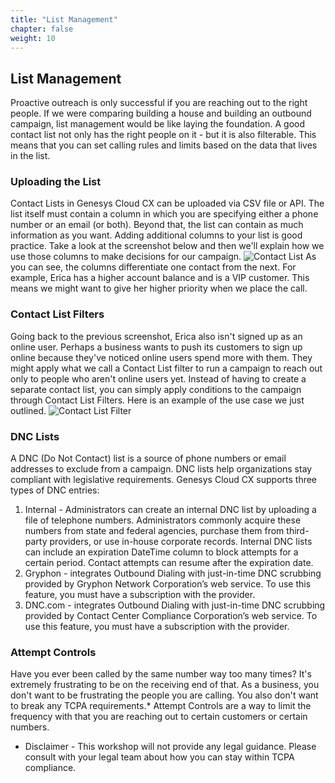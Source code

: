 ```yaml
---
title: "List Management"
chapter: false
weight: 10
---
```

## List Management
Proactive outreach is only successful if you are reaching out to the right people. If we were comparing building a house and building an outbound campaign, list management would be like laying the foundation. A good contact list not only has the right people on it - but it is also filterable. This means that you can set calling rules and limits based on the data that lives in the list. 

### Uploading the List
Contact Lists in Genesys Cloud CX can be uploaded via CSV file or API. The list itself must contain a column in which you are specifying either a phone number or an email (or both). Beyond that, the list can contain as much information as you want. Adding additional columns to your list is good practice. Take a look at the screenshot below and then we'll explain how we use those columns to make decisions for our campaign.
![Contact List](/images/contactList.jpg)
As you can see, the columns differentiate one contact from the next. For example, Erica has a higher account balance and is a VIP customer. This means we might want to give her higher priority when we place the call. 

### Contact List Filters
Going back to the previous screenshot, Erica also isn't signed up as an online user. Perhaps a business wants to push its customers to sign up online because they've noticed online users spend more with them. They might apply what we call a Contact List filter to run a campaign to reach out only to people who aren't online users yet. Instead of having to create a separate contact list, you can simply apply conditions to the campaign through Contact List Filters. Here is an example of the use case we just outlined.
![Contact List Filter](/images/contactListFilter.jpg)

### DNC Lists
A DNC (Do Not Contact) list is a source of phone numbers or email addresses to exclude from a campaign. DNC lists help organizations stay compliant with legislative requirements. Genesys Cloud CX supports three types of DNC entries:
1. Internal - Administrators can create an internal DNC list by uploading a file of telephone numbers. Administrators commonly acquire these numbers from state and federal agencies, purchase them from third-party providers, or use in-house corporate records. Internal DNC lists can include an expiration DateTime column to block attempts for a certain period. Contact attempts can resume after the expiration date.
2. Gryphon - integrates Outbound Dialing with just-in-time DNC scrubbing provided by Gryphon Network Corporation’s web service. To use this feature, you must have a subscription with the provider. 
3. DNC.com - integrates Outbound Dialing with just-in-time DNC scrubbing provided by Contact Center Compliance Corporation’s web service. To use this feature, you must have a subscription with the provider.

### Attempt Controls 
Have you ever been called by the same number way too many times? It's extremely frustrating to be on the receiving end of that. As a business, you don't want to be frustrating the people you are calling. You also don't want to break any TCPA requirements.* Attempt Controls are a way to limit the frequency with that you are reaching out to certain customers or certain numbers.


* Disclaimer - This workshop will not provide any legal guidance. Please consult with your legal team about how you can stay within TCPA compliance.